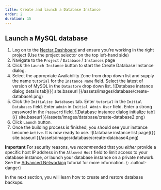 ```yaml
---
title: Create and launch a Database Instance
order: 2
duration: 15
---
```


## Launch a MySQL database

1. Log on to the [Nectar Dashboard](https://dashboard.rc.nectar.org.au) and ensure you're working in the right project (Use the project selector on the top left-hand side)
1. Navigate to the `Project` / `Database` / `Instances` page
1. Click the `Launch Instance` button to start the Create Database Instance dialog.
1. Select the appropriate Availability Zone from drop down list and supply the name `tutorial` for the `Instance Name` field. Select the latest of version of MySQL in the `Datastore` drop down list.
![Database instance dialog details tab]({{ site.baseurl }}/assets/images/database/create-database1.png)
1. Click the `Initialize Databases` tab. Enter `tutorial` in the `Initial Databases` field. Enter `admin` in `Initial Admin User` field. Enter a strong password in the `Password` field.
![Database instance dialog initialize tab]({{ site.baseurl }}/assets/images/database/create-database2.png)
1. Click `Launch` button.
1. Once the building process is finished, you should see your instance become `Active`. It is now ready to use.
![Database instance list page]({{ site.baseurl }}/assets/images/database/create-database4.png)

**Important**
For security reasons, we *recommended* that you *either* provide a specific host IP address in the `Allowed Host` field to limit access to your database instance, *or* launch your database instance on a private network.  See the [Advanced Networking]({{site.baseurl}}/advanced-networking) tutorial for more information.
{: .callout-danger}

In the next section, you will learn how to create and restore database backups.

